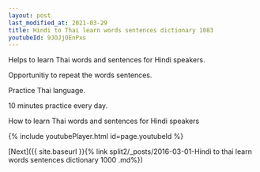 ```yaml
---
layout: post
last_modified_at: 2021-03-29
title: Hindi to Thai learn words sentences dictionary 1083 
youtubeId: 9JOJjOEnPxs
---
```

 
 
Helps to learn Thai words and sentences for Hindi speakers.

Opportunitiy to repeat the words sentences. 

Practice Thai language. 
 
10 minutes practice every day. 
 
How to learn Thai words and sentences for Hindi speakers 
 
{% include youtubePlayer.html id=page.youtubeId %}
 
 
[Next]({{ site.baseurl }}{% link  split2/_posts/2016-03-01-Hindi to thai learn words sentences dictionary 1000 .md%})
 
